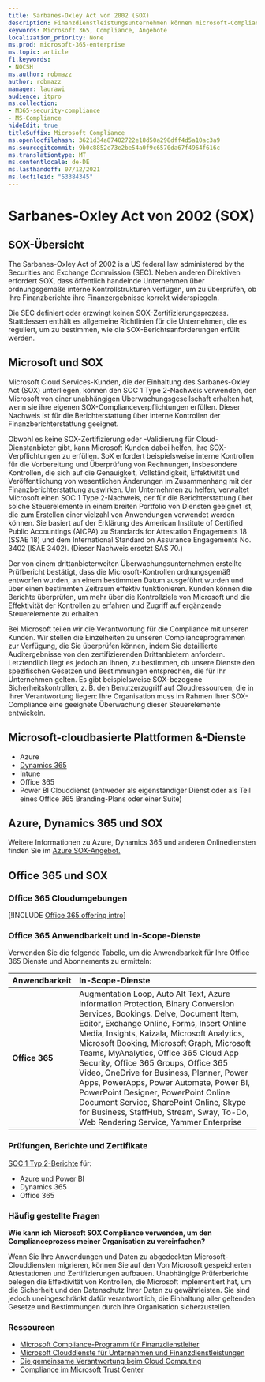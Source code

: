 ```yaml
---
title: Sarbanes-Oxley Act von 2002 (SOX)
description: Finanzdienstleistungsunternehmen können microsoft-Complianceberichte verwenden, um ihre Compliance mit dem Sarbanes-Oxley Act zu adressieren.
keywords: Microsoft 365, Compliance, Angebote
localization_priority: None
ms.prod: microsoft-365-enterprise
ms.topic: article
f1.keywords:
- NOCSH
ms.author: robmazz
author: robmazz
manager: laurawi
audience: itpro
ms.collection:
- M365-security-compliance
- MS-Compliance
hideEdit: true
titleSuffix: Microsoft Compliance
ms.openlocfilehash: 3621d34a87402722e18d50a298dff4d5a10ac3a9
ms.sourcegitcommit: 9b0c8852e73e2be54a0f9c6570da67f4964f616c
ms.translationtype: MT
ms.contentlocale: de-DE
ms.lasthandoff: 07/12/2021
ms.locfileid: "53384345"
---
```

# <a name="sarbanes-oxley-act-of-2002-sox"></a>Sarbanes-Oxley Act von 2002 (SOX)

## <a name="sox-overview"></a>SOX-Übersicht

The Sarbanes-Oxley Act of 2002 is a US federal law administered by the Securities and Exchange Commission (SEC). Neben anderen Direktiven erfordert SOX, dass öffentlich handelnde Unternehmen über ordnungsgemäße interne Kontrollstrukturen verfügen, um zu überprüfen, ob ihre Finanzberichte ihre Finanzergebnisse korrekt widerspiegeln.

Die SEC definiert oder erzwingt keinen SOX-Zertifizierungsprozess. Stattdessen enthält es allgemeine Richtlinien für die Unternehmen, die es reguliert, um zu bestimmen, wie die SOX-Berichtsanforderungen erfüllt werden.

## <a name="microsoft-and-sox"></a>Microsoft und SOX

Microsoft Cloud Services-Kunden, die der Einhaltung des Sarbanes-Oxley Act (SOX) unterliegen, können den SOC 1 Type 2-Nachweis verwenden, den Microsoft von einer unabhängigen Überwachungsgesellschaft erhalten hat, wenn sie ihre eigenen SOX-Complianceverpflichtungen erfüllen. Dieser Nachweis ist für die Berichterstattung über interne Kontrollen der Finanzberichterstattung geeignet.

Obwohl es keine SOX-Zertifizierung oder -Validierung für Cloud-Dienstanbieter gibt, kann Microsoft Kunden dabei helfen, ihre SOX-Verpflichtungen zu erfüllen. SoX erfordert beispielsweise interne Kontrollen für die Vorbereitung und Überprüfung von Rechnungen, insbesondere Kontrollen, die sich auf die Genauigkeit, Vollständigkeit, Effektivität und Veröffentlichung von wesentlichen Änderungen im Zusammenhang mit der Finanzberichterstattung auswirken. Um Unternehmen zu helfen, verwaltet Microsoft einen SOC 1 Type 2-Nachweis, der für die Berichterstattung über solche Steuerelemente in einem breiten Portfolio von Diensten geeignet ist, die zum Erstellen einer vielzahl von Anwendungen verwendet werden können. Sie basiert auf der Erklärung des American Institute of Certified Public Accountings (AICPA) zu Standards for Attestation Engagements 18 (SSAE 18) und dem International Standard on Assurance Engagements No. 3402 (ISAE 3402). (Dieser Nachweis ersetzt SAS 70.)

Der von einem drittanbieterweiten Überwachungsunternehmen erstellte Prüfbericht bestätigt, dass die Microsoft-Kontrollen ordnungsgemäß entworfen wurden, an einem bestimmten Datum ausgeführt wurden und über einen bestimmten Zeitraum effektiv funktionieren. Kunden können die Berichte überprüfen, um mehr über die Kontrollziele von Microsoft und die Effektivität der Kontrollen zu erfahren und Zugriff auf ergänzende Steuerelemente zu erhalten.

Bei Microsoft teilen wir die Verantwortung für die Compliance mit unseren Kunden. Wir stellen die Einzelheiten zu unseren Complianceprogrammen zur Verfügung, die Sie überprüfen können, indem Sie detaillierte Auditergebnisse von den zertifizierenden Drittanbietern anfordern. Letztendlich liegt es jedoch an Ihnen, zu bestimmen, ob unsere Dienste den spezifischen Gesetzen und Bestimmungen entsprechen, die für Ihr Unternehmen gelten. Es gibt beispielsweise SOX-bezogene Sicherheitskontrollen, z. B. den Benutzerzugriff auf Cloudressourcen, die in Ihrer Verantwortung liegen: Ihre Organisation muss im Rahmen Ihrer SOX-Compliance eine geeignete Überwachung dieser Steuerelemente entwickeln.

## <a name="microsoft-in-scope-cloud-platforms--services"></a>Microsoft-cloudbasierte Plattformen &-Dienste

- Azure
- [Dynamics 365](https://aka.ms/d365-compliance-list)
- Intune
- Office 365
- Power BI Clouddienst (entweder als eigenständiger Dienst oder als Teil eines Office 365 Branding-Plans oder einer Suite)

## <a name="azure-dynamics-365-and-sox"></a>Azure, Dynamics 365 und SOX

Weitere Informationen zu Azure, Dynamics 365 und anderen Onlinediensten finden Sie im [Azure SOX-Angebot.](/azure/compliance/offerings/offering-sox-us)

## <a name="office-365-and-sox"></a>Office 365 und SOX

### <a name="office-365-cloud-environments"></a>Office 365 Cloudumgebungen

[!INCLUDE [Office 365 offering intro](../includes/o365-offering-introduction.md)]

### <a name="office-365-applicability-and-in-scope-services"></a>Office 365 Anwendbarkeit und In-Scope-Dienste

Verwenden Sie die folgende Tabelle, um die Anwendbarkeit für Ihre Office 365 Dienste und Abonnements zu ermitteln:

| **Anwendbarkeit** | **In-Scope-Dienste** |
|:------------------|:----------------------|
| **Office 365** | Augmentation Loop, Auto Alt Text, Azure Information Protection, Binary Conversion Services, Bookings, Delve, Document Item, Editor, Exchange Online, Forms, Insert Online Media, Insights, Kaizala, Microsoft Analytics, Microsoft Booking, Microsoft Graph, Microsoft Teams, MyAnalytics, Office 365 Cloud App Security, Office 365 Groups, Office 365 Video, OneDrive for Business, Planner, Power Apps, PowerApps, Power Automate, Power BI, PowerPoint Designer, PowerPoint Online Document Service, SharePoint Online, Skype for Business, StaffHub, Stream, Sway, To-Do, Web Rendering Service, Yammer Enterprise  |

### <a name="audits-reports-and-certificates"></a>Prüfungen, Berichte und Zertifikate

[SOC 1 Typ 2-Berichte](offering-SOC.md) für:

- Azure und Power BI
- Dynamics 365
- Office 365

### <a name="frequently-asked-questions"></a>Häufig gestellte Fragen

**Wie kann ich Microsoft SOX Compliance verwenden, um den Complianceprozess meiner Organisation zu vereinfachen?**

Wenn Sie Ihre Anwendungen und Daten zu abgedeckten Microsoft-Clouddiensten migrieren, können Sie auf den Von Microsoft gespeicherten Attestationen und Zertifizierungen aufbauen. Unabhängige Prüferberichte belegen die Effektivität von Kontrollen, die Microsoft implementiert hat, um die Sicherheit und den Datenschutz Ihrer Daten zu gewährleisten. Sie sind jedoch uneingeschränkt dafür verantwortlich, die Einhaltung aller geltenden Gesetze und Bestimmungen durch Ihre Organisation sicherzustellen.

### <a name="resources"></a>Ressourcen

- [Microsoft Compliance-Programm für Finanzdienstleiter](https://www.microsoft.com/download/details.aspx?id=55332)
- [Microsoft Clouddienste für Unternehmen und Finanzdienstleistungen](https://www.microsoft.com/trustcenter/cloudservices/financialservices)
- [Die gemeinsame Verantwortung beim Cloud Computing](https://aka.ms/sharedresponsibility)
- [Compliance im Microsoft Trust Center](https://www.microsoft.com/trust-center/compliance/compliance-overview)
